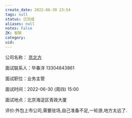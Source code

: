 ```yaml
---
create_date: 2022-06-30 23:54
tags: null
status: 已完成 
aliases: null
notes: False
ZK: 智联
category: 
uid: 
---
```


公司名称： [京北方](http://company.zhaopin.com/CZ315847110.htm?srccode=508801_growth_231259_0030381a9845983aad8cc000b098d6c76ff)

面试联系人：毕春洋 13304843861

面试职位：业务主管

面试时间：2022-06-30 (周四) 15:00

面试地点：北京海淀区青政大厦

评价:外包上市公司,需要驻场,自己准备不足,一轮游,地方太远了.

